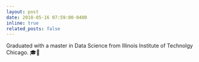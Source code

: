 ```yaml
---
layout: post
date: 2018-05-16 07:59:00-0400
inline: true
related_posts: false
---
```


Graduated with a master in Data Science from Illinois Institute of Technolgy Chicago. :mortar_board::champagne: